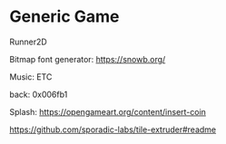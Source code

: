 
# Generic Game

Runner2D

Bitmap font generator:
https://snowb.org/

Music: ETC

back: 0x006fb1

Splash: https://opengameart.org/content/insert-coin

https://github.com/sporadic-labs/tile-extruder#readme